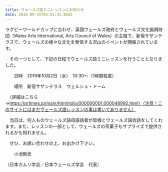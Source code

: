 ```yaml
---
title: ウェールズ語ミニレッスンにお知らせ
date: 2019-09-25T03:51:41.845Z
---
```

ラグビーワールドカップに合わせ、英国ウェールズ政府とウェールズ文化振興財団（Wales Arts International, Arts Council of Wales）の主催で、新宿サザンテラスで、ウェールズの様々な文化を発信する沢山のイベントが開催されています。

　その一つとして、下記の日程でウェールズ語ミニレッスンを行うこととなりました。

　　日時　2019年10月2日（水）　10:30～（1時間程度）

　　場所　新宿サザンテラス　ウェルシュ・ドーム

　（詳細はこちら→https://prtimes.jp/main/html/rd/p/000000001.000048992.html）（注意！このサイトにはまだウェールズ語レッスンの事は書いてありません）

　当日は、何人ものウェールズ語母語話者が皆様とウェールズ語会話をしてくれます。また、レッスンの一部として、ウェールズの茶菓子もサプライズで提供されるかも知れません。

　ぜひ、お誘い合わせの上、お出かけ下さい。

　　小池剛史

（日本カムリ学会／日本ウェールズ学会　代表）
